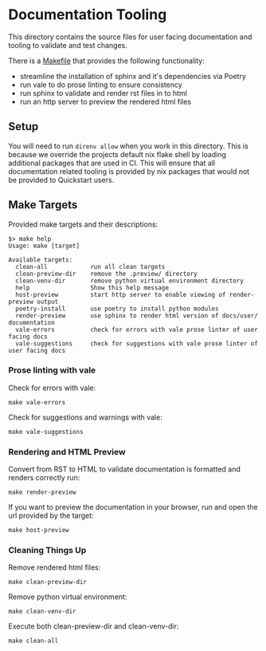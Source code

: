 # Documentation Tooling

This directory contains the source files for user facing documentation and tooling to validate and test changes.

There is a [Makefile](Makfile) that provides the following functionality:

- streamline the installation of sphinx and it's dependencies via Poetry
- run vale to do prose linting to ensure consistency
- run sphinx to validate and render rst files in to html
- run an http server to preview the rendered html files


## Setup

You will need to run `direnv allow` when you work in this directory. This is because we override the projects default
nix flake shell by loading additional packages that are used in CI. This will ensure that all documentation related 
tooling is provided by nix packages that would not be provided to Quickstart users.

## Make Targets

Provided make targets and their descriptions:

```
$> make help
Usage: make [target]

Available targets:
  clean-all            run all clean targets
  clean-preview-dir    remove the .preview/ directory
  clean-venv-dir       remove python virtual environment directory
  help                 Show this help message
  host-preview         start http server to enable viewing of render-preview output
  poetry-install       use poetry to install python modules
  render-preview       use sphinx to render html version of docs/user/ documentation
  vale-errors          check for errors with vale prose linter of user facing docs
  vale-suggestions     check for suggestions with vale prose linter of user facing docs
```

### Prose linting with vale

Check for errors with vale:

```shell
make vale-errors
```

Check for suggestions and warnings with vale:

```shell
make vale-suggestions
```

### Rendering and HTML Preview

Convert from RST to HTML to validate documentation is formatted and renders correctly run:

```shell
make render-preview
```

If you want to preview the documentation in your browser, run and open the url provided by the target:

```shell
make host-preview
```

### Cleaning Things Up

Remove rendered html files:

```shell
make clean-preview-dir
```

Remove python virtual environment:

```shell
make clean-venv-dir
```
Execute both clean-preview-dir and clean-venv-dir:

```shell
make clean-all
```
